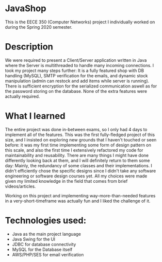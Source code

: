 # JavaShop
This is the EECE 350 (Computer Networks) project I individually worked on during the Spring 2020 semester.

# Description

We were required to present a Client/Server application written in Java where the Server is multithreaded to handle many incoming connections.
I took my project many steps further: It is a fully featured shop with DB handling (MySQL), SMTP verification for the emails, and dynamic stock manipulation (admin can restock and add items while server is running). There is sufficient encryption for the serialized communication aswell as for the password storing on the database. None of the extra features were actually required.

# What I learned

The entire project was done in-between exams, so I only had 4 days to implement all of the features.
This was the first fully-fledged project of this size, and I insisted on exploring new grounds that I haven't touched or seen before: it was my first time implementing some form of design pattern on this scale, and also the first time I extensively refactored my code for maintainability and reusability.
There are many things I might have done differently looking back at them, and I will definitely return to them some day: Mainly, the redundancy of some classes and their implementations. I didn't efficiently chose the specific designs since I didn't take any software engineering or software design courses yet. All my choices were made given my limited knowledge in the field that comes from brief videos/articles.

Working on this project and implementing way-more-than-needed features in a very-short-timeframe was actually fun and I liked the challenge of it.

# Technologies used:

- Java as the main project language
- Java Swing for the UI
- JDBC for database connectivity
- MySQL for the Database itself
- AWS/PHP/SES for email verification
